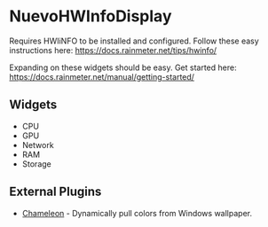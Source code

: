 # NuevoHWInfoDisplay

Requires HWIiNFO to be installed and configured. Follow these easy instructions here: https://docs.rainmeter.net/tips/hwinfo/

Expanding on these widgets should be easy. Get started here: https://docs.rainmeter.net/manual/getting-started/

## Widgets
- CPU
- GPU
- Network
- RAM
- Storage

## External Plugins

- [Chameleon](https://github.com/socks-the-fox/Chameleon) - Dynamically pull colors from Windows wallpaper.